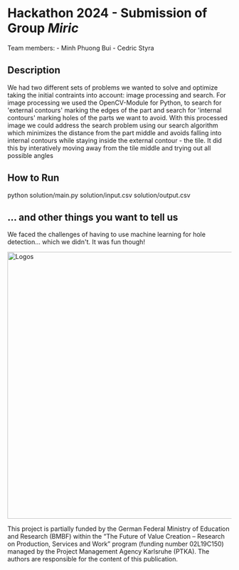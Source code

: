 # Hackathon 2024 - Submission of Group *Miric*

Team members:
    - Minh Phuong Bui
    - Cedric Styra

## Description
We had two different sets of problems we wanted to solve and optimize taking the initial contraints into account: image processing and search.
For image processing we used the OpenCV-Module for Python, to search for 'external contours' marking the edges of the part and search for 'internal contours' marking
holes of the parts we want to avoid. With this processed image we could address the search problem using our search algorithm which minimizes the distance from the part middle and avoids falling into internal contours while staying inside the external contour - the tile. It did this by interatively moving away from the tile middle and
trying out all possible angles 

## How to Run
python solution/main.py solution/input.csv solution/output.csv

## ... and other things you want to tell us
We faced the challenges of having to use machine learning for hole detection... which we didn't. It was fun though!

<img src="doc/logos-all.png" alt="Logos" width="600px" />

This project is partially funded by the German Federal Ministry of Education and Research (BMBF) within the “The Future of Value Creation – Research on Production, Services and Work” program (funding number 02L19C150) managed by the Project Management Agency Karlsruhe (PTKA).
The authors are responsible for the content of this publication.
